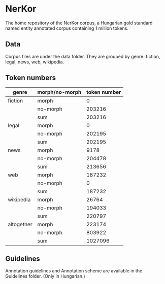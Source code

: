 # NerKor
The home repository of the NerKor corpus, a Hungarian gold standard named entity annotated corpus containing 1 million tokens. 

## Data

Corpus files are under the data folder. They are grouped by genre: fiction, legal, news, web, wikipedia. 

## Token numbers

| genre | morph/no-morph | token number |
|---------|--------|------------|
| fiction | morph | 0 |
|  | no-morph | 203216 |
|  | sum | 203216 |
| legal | morph | 0 |
|  | no-morph | 202195 |
|  | sum | 202195 |
| news | morph | 9178 |
|  | no-morph | 204478 |
|  | sum | 213656 |
| web | morph | 187232 |
|  | no-morph | 0 |
|  | sum | 187232 |
| wikipedia | morph | 26764 |
|  | no-morph | 194033 |
|  | sum | 220797 |
| altogether | morph | 223174 |
|  | no-morph | 803922 |
|  | sum | 1027096 |

## Guidelines

Annotation guidelines and Annotation scheme are available in the Guidelines folder. (Only in Hungarian.)
